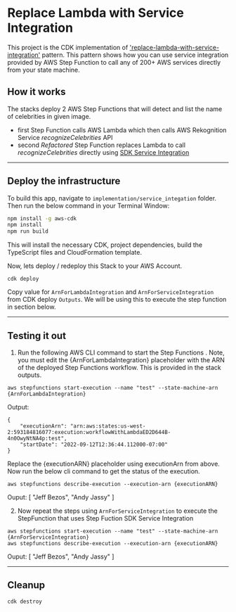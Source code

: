 # Replace Lambda with Service Integration
This project is the CDK implementation of ['replace-lambda-with-service-integration'](../../patterns/extract_send_message.md) pattern. This pattern shows how you can use service integration provided by AWS Step Function to call any of 200+ AWS services directly from your state machine. 

## How it works
The stacks deploy 2 AWS Step Functions that will detect and list the name of celebrities in given image.
- first Step Function calls AWS Lambda which then calls AWS Rekognition Service *recognizeCelebrities* API
- second *Refactored*  Step Function replaces Lambda to call *recognizeCelebrities* directly using [SDK Service Integration](https://docs.aws.amazon.com/step-functions/latest/dg/supported-services-awssdk.html)

---
## Deploy the infrastructure

To build this app, navigate to ```implementation/service_integation``` folder. Then run the below  command in your Terminal Window:

```bash
npm install -g aws-cdk
npm install
npm run build
```

This will install the necessary CDK, project dependencies, build the TypeScript files and CloudFormation template.


Now, lets deploy / redeploy this Stack to your AWS Account.
``` 
cdk deploy
```

Copy value for `ArnForLambdaIntegration` and `ArnForServiceIntegration` from CDK deploy `Outputs`.
We will be using this to execute the step function in section below.

---
## Testing it out
1. Run the following AWS CLI command to start the Step Functions . Note, you must edit the {ArnForLambdaIntegration} placeholder with the ARN of the deployed Step Functions workflow. This is provided in the stack outputs.

```aws stepfunctions start-execution --name "test" --state-machine-arn {ArnForLambdaIntegration}```  

Output:
```
{
    "executionArn": "arn:aws:states:us-west-2:593184816077:execution:workflowWithLambdaED2D644B-4n0OwyNtNA4p:test",
    "startDate": "2022-09-12T12:36:44.112000-07:00"
}
```
Replace the {executionARN} placeholder using executionArn from above. Now run the below cli command to get the status of the execution.

```aws stepfunctions describe-execution --execution-arn {executionARN}```  

Ouput:
[
  "Jeff Bezos",
  "Andy Jassy"
]

2. Now repeat the steps using ```ArnForServiceIntegration``` to execute the StepFunction that uses Step Fuction SDK Service Integration 

```aws stepfunctions start-execution --name "test" --state-machine-arn {ArnForServiceIntegration}```  
```aws stepfunctions describe-execution --execution-arn {executionARN}```

Ouput:
[
  "Jeff Bezos",
  "Andy Jassy"
]


---
## Cleanup
```cdk destroy```